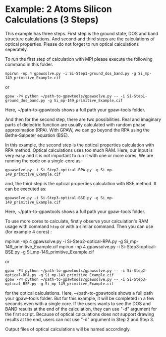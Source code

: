 # Example: 2 Atoms Silicon Calculations (3 Steps)

This example has three steps. First step is the ground state, DOS and band structure calculations. And second and third steps are the calculations of optical properties. Please do not forget to run optical calculations seperately.

To run the first step of calculation with MPI please execute the following command in this folder.

    mpirun -np 4 gpawsolve.py -i Si-Step1-ground_dos_band.py -g Si_mp-149_primitive_Example.cif
    
or

    gpaw -P4 python ~/path-to-gpawtools/gpawsolve.py -- -i Si-Step1-ground_dos_band.py -g Si_mp-149_primitive_Example.cif

Here, ~/path-to-gpawtools shows a full path your gpaw-tools folder.
	
And then for the second step, there are two possibilities. Real and imaginary parts of dielectric function are usually calculated with random phase approximation (RPA). With GPAW, we can go beyond the RPA using the Bethe-Salpeter equation (BSE).

In this example, the second step is the optical properties calculation with RPA method. Optical calculations uses too much RAM. Here, our input is very easy and it is not important to run it with one or more cores. We are running the code on a single-core as:

    gpawsolve.py -i Si-Step2-optical-RPA.py -g Si_mp-149_primitive_Example.cif

and, the third step is the optical properties calculation with BSE method. It can be executed as:

    gpawsolve.py -i Si-Step3-optical-BSE.py -g Si_mp-149_primitive_Example.cif

Here, ~/path-to-gpawtools shows a full path your gpaw-tools folder.

To use more cores to calculate, firstly observe your calculation's RAM usage with command `htop` or with a similar command. Then you can use (for example 4 cores) :

   mpirun -np 4 gpawsolve.py -i Si-Step2-optical-RPA.py -g Si_mp-149_primitive_Example.cif
   mpirun -np 4 gpawsolve.py -i Si-Step3-optical-BSE.py -g Si_mp-149_primitive_Example.cif
   
or

    gpaw -P4 python ~/path-to-gpawtools/gpawsolve.py -- -i Si-Step2-optical-RPA.py -g Si_mp-149_primitive_Example.cif
    gpaw -P4 python ~/path-to-gpawtools/gpawsolve.py -- -i Si-Step3-optical-BSE.py -g Si_mp-149_primitive_Example.cif

for the optical calculations. Here, ~/path-to-gpawtools shows a full path your gpaw-tools folder. But for this example, it will be completed in a few seconds even with a single core. If the users wants to see the DOS and BAND results at the end of the calculation, they can use "-d" argument for the first script. Because of optical calculations does not support drawing results at the end, users can not use "-d" argument in Step 2 and Step 3.

Output files of optical calculations will be named accordingly.
